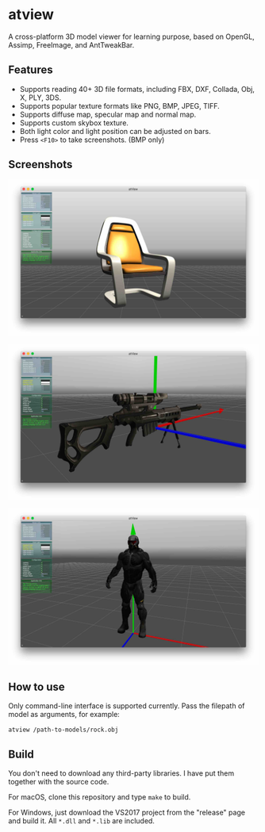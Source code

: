 # atview

A cross-platform 3D model viewer for learning purpose, based on OpenGL, Assimp, FreeImage, and AntTweakBar.

## Features

* Supports reading 40+ 3D file formats, including FBX, DXF, Collada, Obj, X, PLY, 3DS.
* Supports popular texture formats like PNG, BMP, JPEG, TIFF.
* Supports diffuse map, specular map and normal map.
* Supports custom skybox texture.
* Both light color and light position can be adjusted on bars.
* Press `<F10>` to take screenshots. (BMP only)

## Screenshots

![](screenshots/screenshot1.jpg)

![](screenshots/screenshot2.jpg)

![](screenshots/screenshot3.jpg)

## How to use

Only command-line interface is supported currently. Pass the filepath of model as arguments, for example:

```
atview /path-to-models/rock.obj
```

## Build

You don't need to download any third-party libraries. I have put them together with the source code.

For macOS, clone this repository and type `make` to build.

For Windows, just download the VS2017 project from the "release" page and build it. All `*.dll` and `*.lib` are included.
